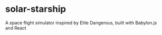 # solar-starship
A space flight simulator inspired by Elite Dangerous, built with Babylon.js and React
